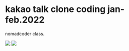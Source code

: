 # kakao talk clone coding jan-feb.2022  

nomadcoder class.

<img src="https://img.shields.io/badge/Html-D77281?style=flat-square&logo=Html5&logoColor=white"/></a> <img src="https://img.shields.io/badge/Css-5F0053?style=flat-square&logo=Css3&logoColor=white"/></a>
